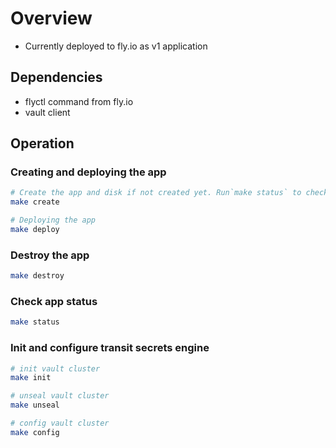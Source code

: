 # Overview

- Currently deployed to fly.io as v1 application

## Dependencies

- flyctl command from fly.io
- vault client

## Operation

### Creating and deploying the app

```bash
# Create the app and disk if not created yet. Run`make status` to check)
make create

# Deploying the app
make deploy
```

### Destroy the app

```bash
make destroy
```

### Check app status

```bash
make status
```

### Init and configure transit secrets engine

```bash
# init vault cluster
make init

# unseal vault cluster
make unseal

# config vault cluster
make config
```
